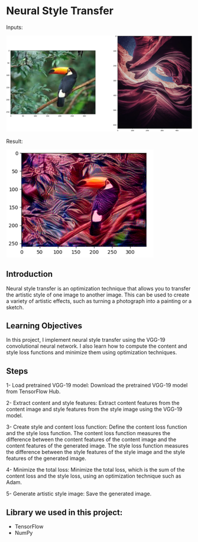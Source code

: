 
# Neural Style Transfer
Inputs:

![image](https://github.com/hosnahoseini/Neural_style_transfer/blob/main/1.png)


Result:

![image](https://github.com/hosnahoseini/Neural_style_transfer/blob/main/2.png)

## Introduction
Neural style transfer is an optimization technique that allows you to transfer the artistic style of one image to another image. This can be used to create a variety of artistic effects, such as turning a photograph into a painting or a sketch.

## Learning Objectives
In this project, I implement neural style transfer using the VGG-19 convolutional neural network. I also learn how to compute the content and style loss functions and minimize them using optimization techniques.

## Steps
1- Load pretrained VGG-19 model: Download the pretrained VGG-19 model from TensorFlow Hub.

2- Extract content and style features: Extract content features from the content image and style features from the style image using the VGG-19 model.

3- Create style and content loss function: Define the content loss function and the style loss function. The content loss function measures the difference between the content features of the content image and the content features of the generated image. The style loss function measures the difference between the style features of the style image and the style features of the generated image.

4- Minimize the total loss: Minimize the total loss, which is the sum of the content loss and the style loss, using an optimization technique such as Adam.

5- Generate artistic style image: Save the generated image.

## Library we used in this project:
- TensorFlow
- NumPy
